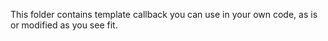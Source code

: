 
This folder contains template callback you can use in your own code, as is or modified as you see fit.